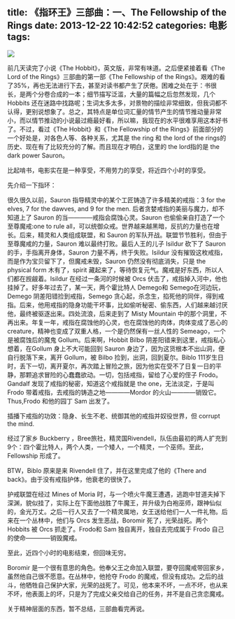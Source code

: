 title: 《指环王》三部曲：一、The Fellowship of the Rings
date: 2013-12-22 10:42:52
categories: 电影
tags:
---
![](http://ww1.sinaimg.cn/large/5e8cb366jw1ebthfxwp08j218g0xcdy8.jpg)

前几天读完了小说《The Hobbit》，英文版，非常有味道。之后便紧接着看《The Lord of the Rings》三部曲的第一部《The Fellowship of the Rings》。艰难的看了35%，再也无法进行下去，甚至对读书都产生了厌倦。困难之处在于：书很长，是两个分卷合成的一本；细节描写泛滥，大量的篇幅之后忽然发现，几个 Hobbits 还在迷路中找路呢；生词太多太多，对景物的描绘非常细致，但我词都不认得，更别说想象了。总之，其特点是单位词汇量的情节产生的情节推动量非常小，而以情节推动的小说最过瘾最好看，所以嘛，我现在的水平很难享用这本好书了。不过，看过《The Hobbit》和《The Fellowship of the Rings》前面部分的一个好处是，对各色人等、各种关系，尤其是 the ring 和 the lord of the rings的历史、现在有了比较充分的了解。而且现在才明白，这里的 the lord指的是 the dark power Sauron。

比起啃书，电影实在是一种享受，不用劳力的享受，将近四个小时的享受。

<!--more-->

先介绍一下指环：

很久很久以前，Sauron 指导精灵中的某个工匠铸造了许多精美的戒指：3 for the elves, 7 for the dawves, and 9 for the men. 后者贪婪戒指的美丽与魔力，却不知道上了 Sauron 的当————戒指会腐蚀心灵。Sauron 也偷偷亲自打造了一个至尊魔戒:one to rule all，可以统御众戒。世界越来越黑暗，反抗的力量也在增长。后来，精灵和人类组成联盟，和 Sauron 的军队开战。联盟节节胜利，但由于至尊魔戒的力量，Sauron 难以最终打败。最后人王的儿子 Isildur 砍下了 Sauron 的手，手指离开身体，Sauron 力量不再，终于失败。Isildur 没有摧毁这枚戒指，而是作为宝贝留下了，但魔戒未毁，Sauron 仍然没有彻底消失，只是 the physical form 木有了，spirit 藏起来了，等待恢复元气。魔戒是好东西，所以人们都在觊觎着。Isildur 在经过一条河的时候被 Orcs 伏击了，戒指掉入河中，他也挂掉了。好多年过去了，某一天，两个霍比特人 Demego和 Semego在河边玩，Demego 阴差阳错捡到戒指，Semego 贪心起，杀念生，掐死他的同伴，得到戒指。后来，他用戒指的隐身功能干坏事，比如偷听秘密、偷东西，人们越来越讨厌他，最终被驱逐出来。四处流浪，后来走到了 Misty Mountain 中的那个洞里，不再出来。年复一年，戒指在腐蚀他的心灵，也在腐蚀他的肉体，肉体变成了恶心的 creature，精神也变成了双重人格，一个是仍然保有一丝人性的 Semeago，一个是被腐蚀后的魔鬼 Gollum。后来啊，Hobbit Bilbo 阴差阳错来到这里，戒指私心想着，在Gollum 身上不大可能回到 Sauron 身边了，因为这货根本不出山洞，便自行脱落下来，离开 Gollum，被 Bilbo 捡到，出洞，回到夏尔。Biblo 111岁生日时，丢下一切，离开夏尔，再次踏上冒险之旅，因为他实在受不了日复一日的平静，那颗追求冒险的心蠢蠢欲动。一切，包括戒指，留给了心爱的侄子 Frodo。Gandalf 发现了戒指的秘密，知道这个戒指就是 the one，无法淡定，于是叫 Frodo 带着戒指，去戒指的铸造之地————Mordor 的火山————销毁它。Thus,Frodo 和他的园丁 Sam 出发了。

插播下戒指的功效：隐身、长生不老、统御其他的戒指并奴役世界，但 corrupt the mind.

经过了家乡 Buckberry ，Bree旅社，精灵国Rivendell，队伍由最初的两人扩充到9个：四个霍比特人，两个人类，一个矮人，一个精灵，一个巫师。至此，Fellowship 形成了。

BTW，Biblo 原来是来 Rivendell 住了，并在这里完成了他的《There and back》。由于没有戒指护体，他衰老的很快了。

护戒联盟在经过 Mines of Moria 时，与一个喷火牛魔王遭遇，逃跑中甘道夫掉下深渊，貌似挂了，实际上在下面他战胜了牛魔王，并升级为白袍巫师，跟神仙似的，金光万丈。之后一行人又去了一个精灵属地，女王送给他们一人一件礼物。后来在一个丛林中，他们与 Orcs 发生恶战，Boromir 死了，光荣战死。两个 Hobbits 被 Orcs 抓走了。Frodo和 Sam 独自离开，独自去完成属于 Frodo 自己的使命————销毁魔戒。

至此，近四个小时的电影结束，但回味无穷。

Boromir 是一个很有意思的角色。他奉父王之命加入联盟，要夺回魔戒带回家乡，虽然他自己很不愿意。在丛林中，他抢夺 Frodo 的魔戒，但没有成功。之后的战斗，他牺牲自己保护大家，光荣的战死了。可见，他本来不坏，一点不坏，也从来不坏，他表面上的坏，只是为了完成父亲交给自己的任务，并不是自己贪恋魔戒。

关于精神层面的东西，暂不总结，三部曲看完再说。